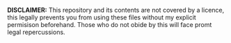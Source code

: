 <b>DISCLAIMER:</b>
This repository and its contents are not covered by a licence, this legally prevents you from using these files without my explicit permisison beforehand. Those who do not obide by this will face promt legal repercussions.
